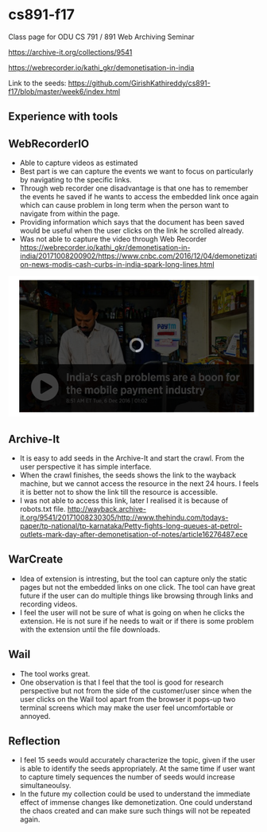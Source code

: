 # cs891-f17
Class page for ODU CS 791 / 891 Web Archiving Seminar

https://archive-it.org/collections/9541

https://webrecorder.io/kathi_gkr/demonetisation-in-india
 
 Link to the seeds: https://github.com/GirishKathireddy/cs891-f17/blob/master/week6/index.html


## Experience with tools
## WebRecorderIO
 
* Able to capture videos as estimated
* Best part is we can capture the events we want to focus on particularly by navigating to the specific links.
* Through web recorder one disadvantage is that one has to remember the events he saved if he wants to access the embedded link once again   which can cause problem in long term when the person want to navigate from within the page.
* Providing information which says that the document has been saved would be useful when the user clicks on the link he scrolled already.
* Was not able to capture the video through Web Recorder https://webrecorder.io/kathi_gkr/demonetisation-in-india/20171008200902/https://www.cnbc.com/2016/12/04/demonetization-news-modis-cash-curbs-in-india-spark-long-lines.html

![alt text](week6/pic1.PNG)


## Archive-It

* It is easy to add seeds in the Archive-It and start the crawl. From the user perspective it has simple interface.
* When the crawl finishes, the seeds shows the link to the wayback machine, but we cannot access the resource in the next 24 hours. I feels it is better not to show the link till the resource is accessible.
* I was not able to access this link, later I realised it is because of robots.txt file.  http://wayback.archive-it.org/9541/20171008230305/http://www.thehindu.com/todays-paper/tp-national/tp-karnataka/Petty-fights-long-queues-at-petrol-outlets-mark-day-after-demonetisation-of-notes/article16276487.ece   


## WarCreate

* Idea of extension is intresting, but the tool can capture only the static pages but not the embedded links on one click. The tool can have great future if the user can do multiple things like browsing through links and recording videos.
* I feel the user will not be sure of what is going on when he clicks the extension. He is not sure if he needs to wait or if there is some problem with the extension until the file downloads. 

## Wail 

* The tool works great.
* One observation is that I feel that the tool is good for research perspective but not from the side of the customer/user since when the user clicks on the Wail tool apart from the browser it pops-up two terminal screens which may make the user feel uncomfortable or annoyed.  

## Reflection
* I feel 15 seeds would accurately characterize the topic, given if the user is able to identify the seeds appropriately. At the same time if user want to capture timely sequences the number of seeds would increase simultaneoulsy. 
* In the future  my collection could be used to understand the immediate effect of immense changes like demonetization. One could understand the chaos created and can make sure such things will not be repeated again.









